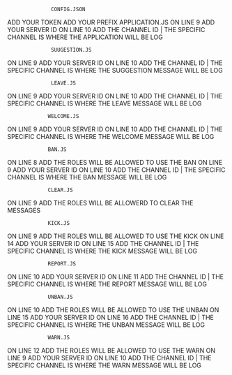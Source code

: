                   CONFIG.JSON
   ADD YOUR TOKEN
   ADD YOUR PREFIX
                  APPLICATION.JS
   ON LINE 9 ADD YOUR SERVER ID
   ON LINE 10 ADD THE CHANNEL ID | THE SPECIFIC CHANNEL IS WHERE THE APPLICATION WILL BE LOG
   
                  SUUGESTION.JS
  ON LINE 9 ADD YOUR SERVER ID
  ON LINE 10 ADD THE CHANNEL ID | THE SPECIFIC CHANNEL IS WHERE THE SUGGESTION MESSAGE WILL BE LOG
  
                  LEAVE.JS
  ON LINE 9 ADD YOUR SERVER ID
  ON LINE 10 ADD THE CHANNEL ID | THE SPECIFIC CHANNEL IS WHERE THE LEAVE MESSAGE WILL BE LOG
  
                 WELCOME.JS
  ON LINE 9 ADD YOUR SERVER ID
  ON LINE 10 ADD THE CHANNEL ID | THE SPECIFIC CHANNEL IS WHERE THE WELCOME MESSAGE WILL BE LOG
  
                 BAN.JS
 ON LINE 8 ADD THE ROLES WILL BE ALLOWED TO USE THE BAN
 ON LINE 9 ADD YOUR SERVER ID
 ON LINE 10 ADD THE CHANNEL ID | THE SPECIFIC CHANNEL IS WHERE THE BAN MESSAGE WILL BE LOG
 
                 CLEAR.JS
ON LINE 9 ADD THE ROLES WILL BE ALLOWERD TO CLEAR THE MESSAGES

                 KICK.JS
ON LINE 9 ADD THE ROLES WILL BE ALLOWED TO USE THE KICK
ON LINE 14 ADD YOUR SERVER ID
ON LINE 15 ADD THE CHANNEL ID | THE SPECIFIC CHANNEL IS WHERE THE KICK MESSAGE WILL BE LOG

                 REPORT.JS
ON LINE 10 ADD YOUR SERVER ID
ON LINE 11 ADD THE CHANNEL ID | THE SPECIFIC CHANNEL IS WHERE THE REPORT MESSAGE WILL BE LOG

                 UNBAN.JS
ON LINE 10 ADD THE ROLES WILL BE ALLOWED TO USE THE UNBAN
ON LINE 15 ADD YOUR SERVER ID
ON LINE 16 ADD THE CHANNEL ID | THE SPECIFIC CHANNEL IS WHERE THE UNBAN MESSAGE WILL BE LOG

                 WARN.JS
ON LINE 12 ADD THE ROLES WILL BE ALLOWED TO USE THE WARN
ON LINE 9 ADD YOUR SERVER ID
ON LINE 10 ADD THE CHANNEL ID | THE SPECIFIC CHANNEL IS WHERE THE WARN MESSAGE WILL BE LOG
